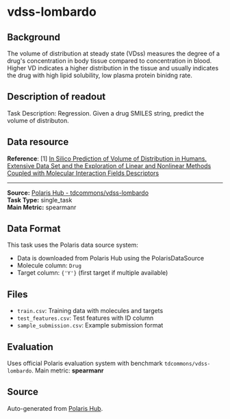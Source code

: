 # vdss-lombardo

## Background
The volume of distribution at steady state (VDss) measures the degree of a drug's concentration in body tissue compared to concentration in blood. Higher VD indicates a higher distribution in the tissue and usually indicates the drug with high lipid solubility, low plasma protein binidng rate.

## Description of readout
Task Description: Regression. Given a drug SMILES string, predict the volume of distributon.

## Data resource
**Reference**: [1] [In Silico Prediction of Volume of Distribution in Humans. Extensive Data Set and the Exploration of Linear and Nonlinear Methods Coupled with Molecular Interaction Fields Descriptors](https://pubs.acs.org/doi/10.1021/acs.jcim.6b00044)

---

**Source:** [Polaris Hub - tdcommons/vdss-lombardo](https://polarishub.io)  
**Task Type:** single_task  
**Main Metric:** spearmanr

## Data Format

This task uses the Polaris data source system:
- Data is downloaded from Polaris Hub using the PolarisDataSource
- Molecule column: `Drug`
- Target column: `{'Y'}` (first target if multiple available)

## Files

- `train.csv`: Training data with molecules and targets
- `test_features.csv`: Test features with ID column
- `sample_submission.csv`: Example submission format

## Evaluation

Uses official Polaris evaluation system with benchmark `tdcommons/vdss-lombardo`.
Main metric: **spearmanr**

## Source

Auto-generated from [Polaris Hub](https://polarishub.io/).
